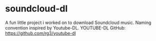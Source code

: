 # soundcloud-dl
A fun little project i worked on to download Soundcloud music. Naming convention inspired by Youtube-DL.
YOUTUBE-DL GitHub: https://github.com/rg3/youtube-dl

